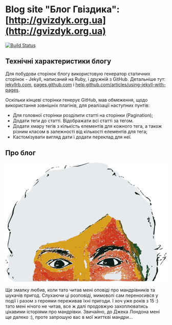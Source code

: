 # Blog site "Блог Гвіздика": [http://gvizdyk.org.ua](http://gvizdyk.org.ua)

[![Build Status](https://travis-ci.org/gvizdyk/gvizdyk.github.io.svg?branch=master)](https://travis-ci.org/gvizdyk/gvizdyk.github.io)

## Технічні характеристики блогу

Для побудови сторінок блогу використовую генератор статичних сторінок - Jekyll, написаний на Ruby, і дружній з GitHub. Детальніше тут: [jekyllrb.com](http://jekyllrb.com/), [pages.github.com](https://pages.github.com/) i [help.github.com/articles/using-jekyll-with-pages](https://help.github.com/articles/using-jekyll-with-pages/).

Оскільки кінцеві сторінки генерує GitHub, мав обмеження, щодо використання зовнішніх плагінів, для реалізації наступних пунтів:

* Для головної сторінки розділити статті на сторінки (Pagination);
* Додати теги до статті. Відображати всі статті за тегом.
* Додати хмару тегів з кількість елементів для кожного тега, а також різним класом в залежності від кількості елементів для тега;
* Кастомізувати вигляд дати і додати переклад для неї.

## Про блог

![Лого](./images/logo.png)

Ще змалку любив, коли тато читав мені оповіді про мандрівників та шукачів пригод. Слухаючи ці розповіді, мимоволі сам переносився у події і разом з героями переживав їхні пригоди. І хоч уже років з 15 :) тато мені нічого не читав, все ж далі продовжую захоплюватись цікавими історіями про мандрівки. Звичайно, до Джека Лондона мені ще далеко :), проте запрошую вас в мої життєві мандри...